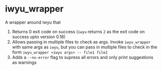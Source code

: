 # iwyu_wrapper

A wrapper around iwyu that

1. Returns 0 exit code on success (`iwyu` returns `2` as the exit code on success upto version 0.18)
2. Allows passing in multiple files to check as args. Invoke `iwyu_wrapper` with same args as `iwyu`, but you can pass in multiple files to check in the form `iwyu_wrapper <iwyu args> -- file1 file2`
3. Adds a `--no-error` flag to supress all errors and only print suggestions as warnings
